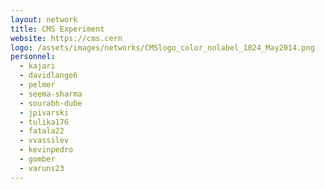 ```yaml
---
layout: network
title: CMS Experiment
website: https://cms.cern
logo: /assets/images/networks/CMSlogo_color_nolabel_1024_May2014.png
personnel:
  - kajari
  - davidlange6
  - pelmer
  - seema-sharma
  - sourabh-dube
  - jpivarski
  - tulika176
  - fatala22
  - vvassilev
  - kevinpedro
  - gomber
  - varuns23
---
```

